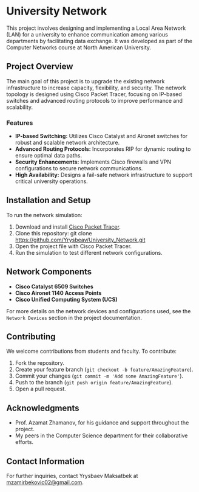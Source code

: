 # University Network

This project involves designing and implementing a Local Area Network (LAN) for a university to enhance communication among various departments by facilitating data exchange. It was developed as part of the Computer Networks course at North American University.

## Project Overview

The main goal of this project is to upgrade the existing network infrastructure to increase capacity, flexibility, and security. The network topology is designed using Cisco Packet Tracer, focusing on IP-based switches and advanced routing protocols to improve performance and scalability.

### Features

- **IP-based Switching:** Utilizes Cisco Catalyst and Aironet switches for robust and scalable network architecture.
- **Advanced Routing Protocols:** Incorporates RIP for dynamic routing to ensure optimal data paths.
- **Security Enhancements:** Implements Cisco firewalls and VPN configurations to secure network communications.
- **High Availability:** Designs a fail-safe network infrastructure to support critical university operations.

## Installation and Setup

To run the network simulation:
1. Download and install [Cisco Packet Tracer](https://www.netacad.com/courses/packet-tracer).
2. Clone this repository:
git clone https://github.com/Yrysbeav/University_Network.git
3. Open the project file with Cisco Packet Tracer.
4. Run the simulation to test different network configurations.

## Network Components

- **Cisco Catalyst 6509 Switches**
- **Cisco Aironet 1140 Access Points**
- **Cisco Unified Computing System (UCS)**

For more details on the network devices and configurations used, see the `Network Devices` section in the project documentation.

## Contributing

We welcome contributions from students and faculty. To contribute:
1. Fork the repository.
2. Create your feature branch (`git checkout -b feature/AmazingFeature`).
3. Commit your changes (`git commit -m 'Add some AmazingFeature'`).
4. Push to the branch (`git push origin feature/AmazingFeature`).
5. Open a pull request.


## Acknowledgments

- Prof. Azamat Zhamanov, for his guidance and support throughout the project.
- My peers in the Computer Science department for their collaborative efforts.

## Contact Information

For further inquiries, contact Yrysbaev Maksatbek at mzamirbekovic02@gmail.com.
